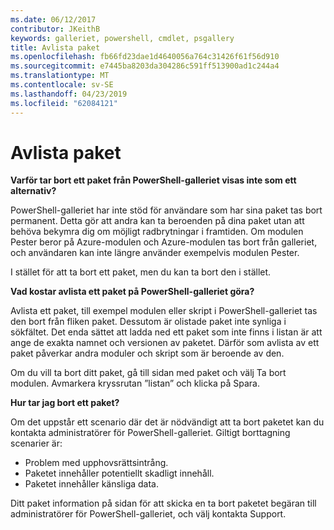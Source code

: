 ```yaml
---
ms.date: 06/12/2017
contributor: JKeithB
keywords: galleriet, powershell, cmdlet, psgallery
title: Avlista paket
ms.openlocfilehash: fb66fd23dae1d4640056a764c31426f61f56d910
ms.sourcegitcommit: e7445ba8203da304286c591ff513900ad1c244a4
ms.translationtype: MT
ms.contentlocale: sv-SE
ms.lasthandoff: 04/23/2019
ms.locfileid: "62084121"
---
```

# <a name="unlisting-packages"></a>Avlista paket

**Varför tar bort ett paket från PowerShell-galleriet visas inte som ett alternativ?**

PowerShell-galleriet har inte stöd för användare som har sina paket tas bort permanent.
Detta gör att andra kan ta beroenden på dina paket utan att behöva bekymra dig om möjligt radbrytningar i framtiden.
Om modulen Pester beror på Azure-modulen och Azure-modulen tas bort från galleriet, och användaren kan inte längre använder exempelvis modulen Pester.

I stället för att ta bort ett paket, men du kan ta bort den i stället.

**Vad kostar avlista ett paket på PowerShell-galleriet göra?**

Avlista ett paket, till exempel modulen eller skript i PowerShell-galleriet tas den bort från fliken paket. Dessutom är olistade paket inte synliga i sökfältet.
Det enda sättet att ladda ned ett paket som inte finns i listan är att ange de exakta namnet och versionen av paketet.
Därför som avlista av ett paket påverkar andra moduler och skript som är beroende av den.

Om du vill ta bort ditt paket, gå till sidan med paket och välj Ta bort modulen. Avmarkera kryssrutan ”listan” och klicka på Spara.

**Hur tar jag bort ett paket?**

Om det uppstår ett scenario där det är nödvändigt att ta bort paketet kan du kontakta administratörer för PowerShell-galleriet.
Giltigt borttagning scenarier är:
- Problem med upphovsrättsintrång.
- Paketet innehåller potentiellt skadligt innehåll.
- Paketet innehåller känsliga data.

Ditt paket information på sidan för att skicka en ta bort paketet begäran till administratörer för PowerShell-galleriet, och välj kontakta Support.
